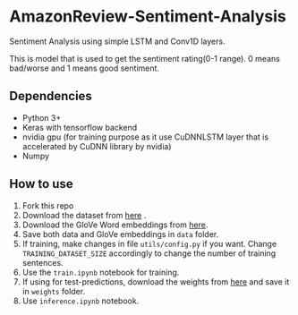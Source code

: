 # AmazonReview-Sentiment-Analysis
Sentiment Analysis using simple LSTM and Conv1D layers.

This is model that is used to get the sentiment rating(0-1 range). 0 means bad/worse and 1 means good sentiment.

## Dependencies
* Python 3+
* Keras with tensorflow backend
* nvidia gpu (for training purpose as it use CuDNNLSTM layer that is accelerated by CuDNN library by nvidia)
* Numpy

## How to use
1. Fork this repo
2. Download the dataset from <a href='https://www.kaggle.com/bittlingmayer/amazonreviews'>here</a> .
3. Download the GloVe Word embeddings from <a href='http://nlp.stanford.edu/data/glove.6B.zip'> here</a>.
4. Save both data and GloVe embeddings in ```data``` folder.
5. If training, make changes in file ```utils/config.py``` if you want. Change ```TRAINING_DATASET_SIZE``` accordingly to change the number of training sentences.
6. Use the ```train.ipynb``` notebook for training.
7. If using for test-predictions, download the weights from <a href='https://drive.google.com/open?id=1oqrnHQkSxdOI-SI8UsplTERjvZTjGjuV'>here</a> and save it in ```weights``` folder.
8. Use ```inference.ipynb``` notebook.
